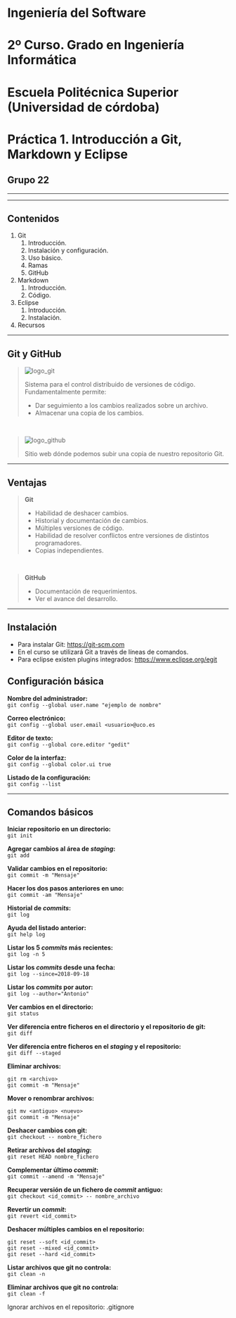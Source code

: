 # Ingeniería del Software
# 2º Curso. Grado en Ingeniería Informática
# Escuela Politécnica Superior (Universidad de córdoba)
# Práctica 1. Introducción a Git, Markdown y Eclipse
## Grupo 22

---
---

## Contenidos

1. Git
    1. Introducción.
    2. Instalación y configuración.
    3. Uso básico.
    4. Ramas
    5. GitHub
2. Markdown
    1. Introducción.
    2. Código.
3. Eclipse
    1. Introducción.
    2. Instalación.
4. Recursos

---

## Git y GitHub

>![logo_git](https://git-scm.com/images/logo@2x.png)
>
>Sistema para el control distribuido de versiones
>de código. Fundamentalmente permite:
>
>* Dar seguimiento a los cambios realizados sobre un archivo.
>* Almacenar una copia de los cambios.

<br>

>![logo_github](http://www.myiconfinder.com/uploads/iconsets/256-256-2412e9e2aeec1b5f9dee8ac0ec7bde93.png)
>
> Sitio web dónde podemos subir una copia de
nuestro repositorio Git.

---

## Ventajas

> **Git**
> * Habilidad de deshacer cambios.
> * Historial y documentación de cambios.
> * Múltiples versiones de código.
> * Habilidad de resolver conflictos entre versiones de distintos
>programadores.
> * Copias independientes.

<br>

> **GitHub**
> * Documentación de requerimientos.
> * Ver el avance del desarrollo.

---

## Instalación

* Para instalar Git: https://git-scm.com
* En el curso se utilizará Git a través de líneas de comandos.
* Para eclipse existen plugins integrados: https://www.eclipse.org/egit

## Configuración básica

**Nombre del administrador:**<br>
`git config --global user.name "ejemplo de nombre"`

**Correo electrónico:**<br>
`git config --global user.email <usuario>@uco.es`

**Editor de texto:**<br>
`git config --global core.editor "gedit"`

**Color de la interfaz:**<br>
`git config --global color.ui true`

**Listado de la configuración:**<br>
`git config --list`

---

## Comandos básicos

**Iniciar repositorio en un directorio:**<br>
`git init`

**Agregar cambios al área de *staging*:**<br>
`git add`

**Validar cambios en el repositorio:**<br>
`git commit -m "Mensaje"`

**Hacer los dos pasos anteriores en uno:**<br>
`git commit -am "Mensaje"`

**Historial de *commits*:**<br>
`git log`

**Ayuda del listado anterior:**<br>
`git help log`

**Listar los 5 *commits* más recientes:**<br>
`git log -n 5`

**Listar los *commits* desde una fecha:**<br>
`git log --since=2018-09-18`

**Listar los *commits* por autor:**<br>
`git log --author="Antonio"`

**Ver cambios en el directorio:**<br>
`git status`

**Ver diferencia entre ficheros en el directorio y el repositorio de git:**<br>
`git diff`

**Ver diferencia entre ficheros en el *staging* y el repositorio:**<br>
`git diff --staged`

**Eliminar archivos:**
~~~
git rm <archivo>
git commit -m "Mensaje"
~~~

**Mover o renombrar archivos:**
~~~
git mv <antiguo> <nuevo>
git commit -m "Mensaje"
~~~

**Deshacer cambios con git:**<br>
`git checkout -- nombre_fichero`

**Retirar archivos del *staging*:**<br>
`git reset HEAD nombre_fichero`

**Complementar último *commit*:**<br>
`git commit --amend -m "Mensaje"`

**Recuperar versión de un fichero de *commit* antiguo:**<br>
`git checkout <id_commit> -- nombre_archivo`

**Revertir un *commit*:**<br>
`git revert <id_commit>`

**Deshacer múltiples cambios en el repositorio:**
~~~
git reset --soft <id_commit>
git reset --mixed <id_commit>
git reset --hard <id_commit>
~~~

**Listar archivos que git no controla:**<br>
`git clean -n`

**Eliminar archivos que git no controla:**<br>
`git clean -f`

Ignorar archivos en el repositorio: .gitignore
